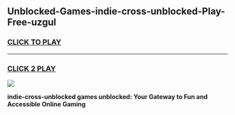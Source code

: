 
## Unblocked-Games-indie-cross-unblocked-Play-Free-uzgul
<h3>
<a href="https://premium76.site?title=indie-cross-unblocked&ref=20M">CLICK TO PLAY</a></h3>
<hr>

<h3>
<a href="https://premium76.site?title=indie-cross-unblocked&ref=20M">CLICK 2 PLAY</a>
  
</h3>

<a href="https://premium76.site?title=indie-cross-unblocked&ref=19M"><img src="https://clearcache.store/games.png"></a>


**indie-cross-unblocked games unblocked: Your Gateway to Fun and Accessible Online Gaming**
